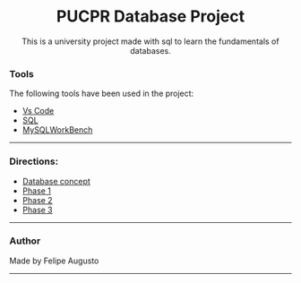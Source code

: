 <h1 align="center">PUCPR Database Project</h1>

<p align="center">This is a university project made with sql to learn the fundamentals of databases.</p>

### Tools

The following tools have been used in the project:

- [Vs Code](https://code.visualstudio.com)
- [SQL]()
- [MySQLWorkBench](https://www.mysql.com/products/workbench/)

---

### Directions:

- [Database concept](https://github.com/FelipeABG/gym-database/blob/main/requirements/concept.md)
- [Phase 1](https://github.com/FelipeABG/gym-database/blob/main/requirements/phase1.md)
- [Phase 2](https://github.com/FelipeABG/gym-database/blob/main/requirements/phase2.md)
- [Phase 3](https://github.com/FelipeABG/gym-database/blob/main/requirements/phase3.md)

---

### Author

Made by Felipe Augusto

---


